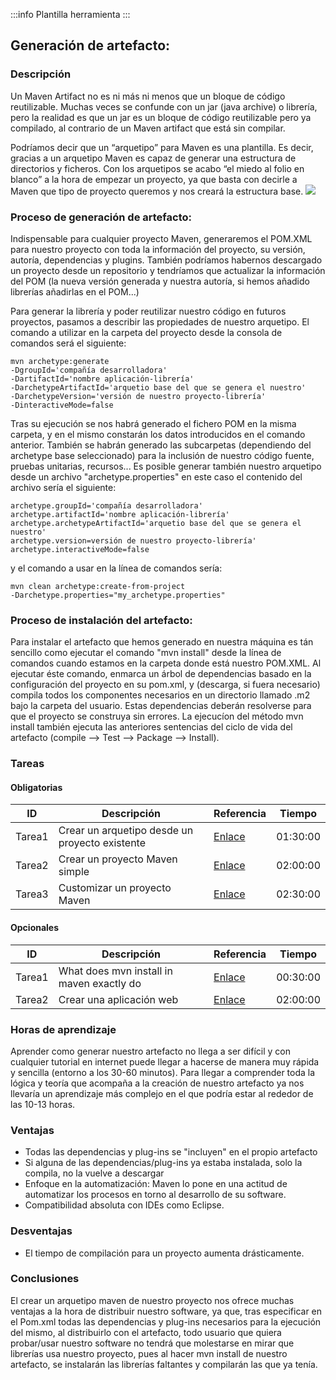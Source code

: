 :::info
Plantilla herramienta
:::

##  Generación de artefacto:

### Descripción
Un Maven Artifact no es ni más ni menos que un bloque de código reutilizable. Muchas veces se confunde con un jar (java archive)  o librería, pero la realidad es que un jar es un bloque de código reutilizable pero ya compilado, al contrario de un Maven artifact que está sin compilar.

Podríamos decir que un “arquetipo” para Maven es una plantilla. Es decir, gracias a un arquetipo Maven es capaz de generar una estructura de directorios y ficheros.
Con los arquetipos se acabo “el miedo al folio en blanco” a la hora de empezar un proyecto, ya que basta con decirle a Maven que tipo de proyecto queremos y nos creará la estructura base.
![](https://i.imgur.com/W9kHuHg.png)

### Proceso de generación de artefacto:
Indispensable para cualquier proyecto Maven, generaremos el POM.XML para nuestro proyecto con toda la información del proyecto, su versión, autoría, dependencias y plugins. También podríamos habernos descargado un proyecto desde un repositorio y tendríamos que actualizar la información del POM (la nueva versión generada y nuestra autoría, si hemos añadido librerías añadirlas en el POM...)

Para generar la librería y poder reutilizar nuestro código en futuros proyectos, pasamos a describir las propiedades de nuestro arquetipo.  El comando a utilizar en la carpeta del proyecto desde la consola de comandos será el siguiente:
```
mvn archetype:generate 
-DgroupId='compañía desarrolladora' 
-DartifactId='nombre aplicación-librería'
-DarchetypeArtifactId='arquetio base del que se genera el nuestro' 
-DarchetypeVersion='versión de nuestro proyecto-librería'
-DinteractiveMode=false
```
Tras su ejecución se nos habrá generado el fichero POM en la misma carpeta, y en el mismo constarán los datos introducidos en el comando anterior. También se habrán generado las subcarpetas (dependiendo del archetype base seleccionado) para la inclusión de nuestro código fuente, pruebas unitarias, recursos...
Es posible generar también nuestro arquetipo desde un archivo "archetype.properties" en este caso el contenido del archivo sería el siguiente:
```
archetype.groupId='compañía desarrolladora'
archetype.artifactId='nombre aplicación-librería'
archetype.archetypeArtifactId='arquetio base del que se genera el nuestro' 
archetype.version=versión de nuestro proyecto-librería'
archetype.interactiveMode=false
```
y el comando a usar en la línea de comandos sería:
```
mvn clean archetype:create-from-project 
-Darchetype.properties="my_archetype.properties"
```

### Proceso de instalación del artefacto:
Para instalar el artefacto que hemos generado en nuestra máquina es tán sencillo como ejecutar el comando "mvn install" desde la línea de comandos cuando estamos en la carpeta donde está nuestro POM.XML. Al ejecutar éste comando, enmarca un árbol de dependencias basado en la configuración del proyecto en su pom.xml, y (descarga, si fuera necesario) compila todos los componentes necesarios en un directorio llamado .m2 bajo la carpeta del usuario. Estas dependencias deberán resolverse para que el proyecto se construya sin errores.
La ejecucíon del método mvn install también ejecuta las anteriores sentencias del ciclo de vida del artefacto (compile --> Test --> Package --> Install).
### Tareas

#### Obligatorias

| ID      | Descripción | Referencia | Tiempo  |
| ------- | ----------- | ---------- | ------- |
| Tarea1  | Crear un arquetipo desde un proyecto existente       | [Enlace](https://sdos.es/blog/como-crear-un-arquetipo-maven-desde-un-proyecto-existente) | 01:30:00|
| Tarea2         | Crear un proyecto Maven simple          | [Enlace](https://books.sonatype.com/mvnex-book/reference/simple-project-sect-intro.html)           | 02:00:00  |
| Tarea3  | Customizar un proyecto Maven           | [Enlace](https://books.sonatype.com/mvnex-book/reference/customizing.html)           | 02:30:00 |


#### Opcionales

| ID      | Descripción | Referencia | Tiempo  |
| ------- | ----------- | ---------- | ------- |
| Tarea1  |What does mvn install in maven exactly do        | [Enlace](https://stackoverflow.com/questions/10533828/what-does-mvn-install-in-maven-exactly-do) | 00:30:00|
| Tarea2         | Crear una aplicación web           | [Enlace](https://books.sonatype.com/mvnex-book/reference/web.html)           |02:00:00           |

### Horas de aprendizaje
Aprender como generar nuestro artefacto no llega a ser difícil y con cualquier tutorial en internet puede llegar a hacerse de manera muy rápida y sencilla (entorno a los 30-60 minutos). Para llegar a comprender toda la lógica y teoría que acompaña a la creación de nuestro artefacto ya nos llevaría un aprendizaje más complejo en el que podría estar al rededor de las 10-13 horas.
### Ventajas
* Todas las dependencias y plug-ins se "incluyen" en el propio artefacto
* Si alguna de las dependencias/plug-ins ya estaba instalada, solo la compila, no la vuelve a descargar
* Enfoque en la automatización: Maven lo pone en una actitud de automatizar los procesos en torno al desarrollo de su software.
* Compatibilidad absoluta con IDEs como Eclipse.
### Desventajas
* El tiempo de compilación para un proyecto aumenta drásticamente.
### Conclusiones
El crear un arquetipo maven de nuestro proyecto nos ofrece muchas ventajas a la hora de distribuir nuestro software, ya que, tras especificar en el Pom.xml todas las dependencias y plug-ins necesarios para la ejecución del mismo, al distribuirlo con el artefacto, todo usuario que quiera probar/usar nuestro software no tendrá que molestarse en mirar que librerías usa nuestro proyecto, pues al hacer mvn install de nuestro artefacto, se instalarán las librerías faltantes y compilarán las que ya tenía.

